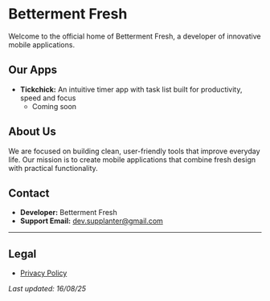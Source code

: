 # Betterment Fresh

Welcome to the official home of Betterment Fresh, a developer of innovative mobile applications.

## Our Apps

- **Tickchick:** An intuitive timer app with task list built for productivity, speed and focus
  - Coming soon

## About Us

We are focused on building clean, user-friendly tools that improve everyday life. Our mission is to create mobile applications that combine fresh design with practical functionality.

## Contact

- **Developer:** Betterment Fresh
- **Support Email:** dev.supplanter@gmail.com

---

## Legal

- [Privacy Policy](privacy-policy.md)

*Last updated: 16/08/25*
